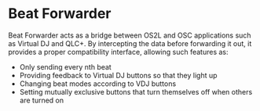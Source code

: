 # Beat Forwarder

Beat Forwarder acts as a bridge between OS2L and OSC applications such as Virtual DJ and QLC+. By intercepting the data 
before forwarding it out, it provides a proper compatibility interface, allowing such features as:
* Only sending every nth beat
* Providing feedback to Virtual DJ buttons so that they light up
* Changing beat modes according to VDJ buttons
* Setting mutually exclusive buttons that turn themselves off when others are turned on
